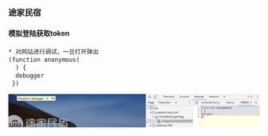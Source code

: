 ### 途家民宿

#### 模拟登陆获取token
    * 对网站进行调试，一旦打开弹出
    (function anonymous(
      ) {
      debugger
     })

   
   ![tujia_debug](tujia/image/tujia_debug.png)

